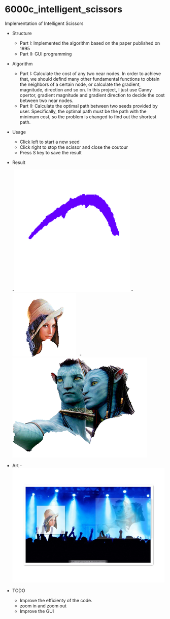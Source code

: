 # 6000c_intelligent_scissors
Implementation of Intelligent Scissors

- Structure
  - Part I: Implemented the algorithm based on the paper published on 1995
  - Part II: GUI programming

- Algorithm
  - Part I: Calculate the cost of any two near nodes. In order to achieve that, we should defind many other fundamental functions to obtain the neighbors of a certain node, or calculate the gradient, magnitude, direction and so on. In this project, I just use Canny opertor, gradient magnitude and gradient direction to decide the cost between two near nodes.
  - Part II: Calculate the optimal path between two seeds provided by user. Specifically, the optimal path must be the path with the minimum cost, so the problem is changed to find out the shortest path.

- Usage
  - Click left to start a new seed
  - Click right to stop the scissor and close the coutour
  - Press S key to save the result

- Result

  -![](https://github.com/wuzhe94/6000c_intelligent_scissors/blob/master/output/logo.png)
  -![](https://github.com/wuzhe94/6000c_intelligent_scissors/blob/master/output/lenna.png)  
  -![](https://github.com/wuzhe94/6000c_intelligent_scissors/blob/master/output/Avatar.png)

- Art
  -![](https://github.com/wuzhe94/6000c_intelligent_scissors/blob/master/images/art.jpg)

- TODO
  - Improve the efficienty of the code.
  - zoom in and zoom out
  - Improve the GUI
